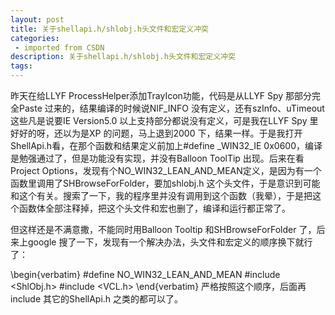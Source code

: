 ```yaml
---
layout: post
title: 关于shellapi.h/shlobj.h头文件和宏定义冲突
categories: 
 - imported from CSDN
description: 关于shellapi.h/shlobj.h头文件和宏定义冲突
tags: 
---
```


昨天在给LLYF ProcessHelper添加TrayIcon功能，代码是从LLYF Spy 那部分完全Paste 过来的，结果编译的时候说NIF\_INFO 没有定义，还有szInfo、uTimeout 这些凡是说要IE Version5.0 以上支持部分都说没有定义，可是我在LLYF Spy 里好好的呀，还以为是XP 的问题，马上退到2000 下，结果一样。于是我打开ShellApi.h看，在那个函数和结果定义前加上\#define \_WIN32\_IE 0x0600，编译是勉强通过了，但是功能没有实现，并没有Balloon ToolTip 出现。后来在看Project Options，发现有个NO\_WIN32\_LEAN\_AND\_MEAN定义，是因为有一个函数里调用了SHBrowseForFolder，要加shlobj.h 这个头文件，于是意识到可能和这个有关。搜索了一下，我的程序里并没有调用到这个函数（我晕），于是把这个函数体全部注释掉，把这个头文件和宏也删了，编译和运行都正常了。

但这样还是不满意撒，不能同时用Balloon Tooltip 和SHBrowseForFolder 了，后来上google 搜了一下，发现有一个解决办法，头文件和宏定义的顺序换下就行了：

\begin{verbatim}
#define NO_WIN32_LEAN_AND_MEAN
#include <ShlObj.h>
#include <VCL.h>
\end{verbatim}
严格按照这个顺序，后面再include 其它的ShellApi.h 之类的都可以了。
